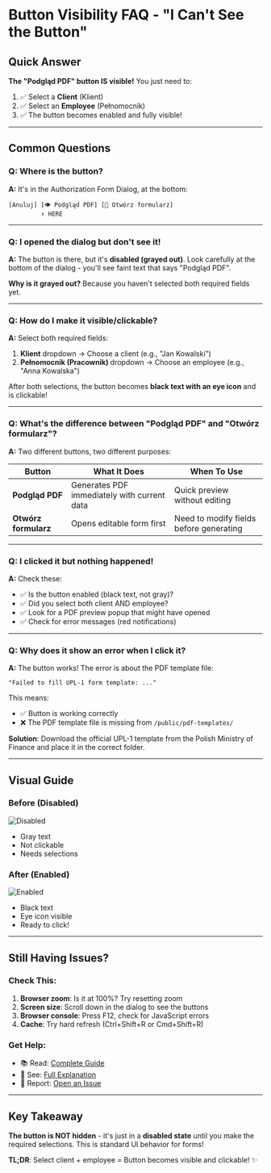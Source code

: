 # Button Visibility FAQ - "I Can't See the Button"

## Quick Answer

**The "Podgląd PDF" button IS visible!** You just need to:

1. ✅ Select a **Client** (Klient)
2. ✅ Select an **Employee** (Pełnomocnik)
3. ✅ The button becomes enabled and fully visible!

---

## Common Questions

### Q: Where is the button?

**A:** It's in the Authorization Form Dialog, at the bottom:

```
[Anuluj] [👁️ Podgląd PDF] [📄 Otwórz formularz]
         ↑ HERE
```

---

### Q: I opened the dialog but don't see it!

**A:** The button is there, but it's **disabled (grayed out)**. Look carefully at the bottom of the dialog - you'll see faint text that says "Podgląd PDF".

**Why is it grayed out?** Because you haven't selected both required fields yet.

---

### Q: How do I make it visible/clickable?

**A:** Select both required fields:

1. **Klient** dropdown → Choose a client (e.g., "Jan Kowalski")
2. **Pełnomocnik (Pracownik)** dropdown → Choose an employee (e.g., "Anna Kowalska")

After both selections, the button becomes **black text with an eye icon** and is clickable!

---

### Q: What's the difference between "Podgląd PDF" and "Otwórz formularz"?

**A:** Two different buttons, two different purposes:

| Button | What It Does | When To Use |
|--------|-------------|-------------|
| **Podgląd PDF** | Generates PDF immediately with current data | Quick preview without editing |
| **Otwórz formularz** | Opens editable form first | Need to modify fields before generating |

---

### Q: I clicked it but nothing happened!

**A:** Check these:

- ✅ Is the button enabled (black text, not gray)?
- ✅ Did you select both client AND employee?
- ✅ Look for a PDF preview popup that might have opened
- ✅ Check for error messages (red notifications)

---

### Q: Why does it show an error when I click it?

**A:** The button works! The error is about the PDF template file:

```
"Failed to fill UPL-1 form template: ..."
```

This means:
- ✅ Button is working correctly
- ❌ The PDF template file is missing from `/public/pdf-templates/`

**Solution**: Download the official UPL-1 template from the Polish Ministry of Finance and place it in the correct folder.

---

## Visual Guide

### Before (Disabled)
![Disabled](https://github.com/user-attachments/assets/ccfd8072-f2af-4b99-b40f-d9cd1258a73f)
- Gray text
- Not clickable
- Needs selections

### After (Enabled)
![Enabled](https://github.com/user-attachments/assets/3b3fefc7-2244-4581-abef-d7f820289b91)
- Black text
- Eye icon visible
- Ready to click!

---

## Still Having Issues?

### Check This:

1. **Browser zoom**: Is it at 100%? Try resetting zoom
2. **Screen size**: Scroll down in the dialog to see the buttons
3. **Browser console**: Press F12, check for JavaScript errors
4. **Cache**: Try hard refresh (Ctrl+Shift+R or Cmd+Shift+R)

### Get Help:

- 📚 Read: [Complete Guide](PDF_PREVIEW_BUTTON_GUIDE.md)
- 📝 See: [Full Explanation](../../BUTTON_VISIBILITY_EXPLANATION.md)
- 🐛 Report: [Open an Issue](https://github.com/Pawel-Sokolowski/Numera/issues)

---

## Key Takeaway

**The button is NOT hidden** - it's just in a **disabled state** until you make the required selections. This is standard UI behavior for forms!

**TL;DR**: Select client + employee = Button becomes visible and clickable! ✨
